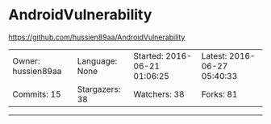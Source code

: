 # AndroidVulnerability

https://github.com/hussien89aa/AndroidVulnerability
<blockquote>
<no description>
</blockquote>

<table>
<tr><td>Owner: hussien89aa</td>
    <td>Language: None</td>
    <td>Started: 2016-06-21 01:06:25</td>
    <td>Latest: 2016-06-27 05:40:33</td></tr>
<tr><td>Commits: 15</td>
    <td>Stargazers: 38</td>
    <td>Watchers: 38</td>
    <td>Forks: 81</td></tr>
</table>

---

